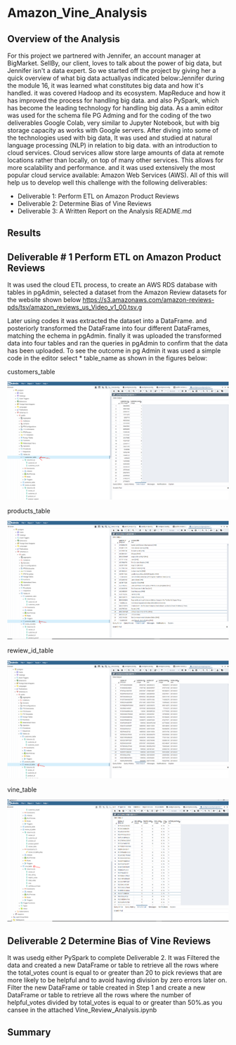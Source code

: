 # Amazon_Vine_Analysis
## Overview of the Analysis
For this project we partnered with Jennifer, an account manager at BigMarket. SellBy, our client, loves to talk about the power of big data, but Jennifer isn't a data expert. So we started off the project by giving her a quick overview of what big data actuallyas indicated below:Jennifer during the module 16, it was learned what constitutes big data and how it's handled. it was covered Hadoop and its ecosystem. MapReduce and how it has improved the process for handling big data. and also PySpark, which has become the leading technology for handling big data.
As a amin editor was used for the schema file PG Adming and for the coding of the two deliverables Google Colab, very similar to Jupyter Notebook, but with big storage capacity as works with Google servers.
After diving into some of the technologies used with big data, It was used and studied  at natural language processing (NLP) in relation to big data. with an introduction to cloud services. Cloud services allow store large amounts of data at remote locations rather than locally, on top of many other services. This allows for more scalability and performance. and it was used extensively the most popular cloud service available: Amazon Web Services (AWS). All of this will help us to develop well this challenge with the following deliverables:

* Deliverable 1: Perform ETL on Amazon Product Reviews
* Deliverable 2: Determine Bias of Vine Reviews
* Deliverable 3: A Written Report on the Analysis README.md

## Results
## Deliverable # 1 Perform ETL on Amazon Product Reviews
It was used the  cloud ETL process, to create an AWS RDS database with tables in pgAdmin, selected a dataset from the Amazon Review datasets for the website shown below
https://s3.amazonaws.com/amazon-reviews-pds/tsv/amazon_reviews_us_Video_v1_00.tsv.g

Later using codes it was extracted the dataset into a DataFrame. and posteriorly transformed  the DataFrame into four different DataFrames, matching the echema in pgAdmin. finally it was uploaded the transformed data into four tables and ran the queries in pgAdmin to confirm that the data has been uploaded. To see the outcome in pg Admin it was used a simple code in the editor select * table_name as shown in the figures below:

customers_table

![this is an image](https://github.com/JJF1962/Amazon_Vine_Analysis/blob/main/Images/Capture%20customers_table.PNG)

products_table

![this is an image](https://github.com/JJF1962/Amazon_Vine_Analysis/blob/main/Images/Capture%20products_table.PNG)

rewiew_id_table

![this is an image](https://github.com/JJF1962/Amazon_Vine_Analysis/blob/main/Images/Capture%20review_id_table.PNG)

vine_table

![this is an image](https://github.com/JJF1962/Amazon_Vine_Analysis/blob/main/Images/Capture.vine_table.PNG)


## Deliverable 2 Determine Bias of Vine Reviews
It was usedg either PySpark to complete Deliverable 2.
It was Filtered the data and created a new DataFrame or table to retrieve all the rows where the total_votes count is equal to or greater than 20 to pick reviews that are more likely to be helpful and to avoid having division by zero errors later on. Filter the new DataFrame or table created in Step 1 and create a new DataFrame or table to retrieve all the rows where the number of helpful_votes divided by total_votes is equal to or greater than 50%.as you cansee in the attached Vine_Review_Analysis.ipynb


## Summary

